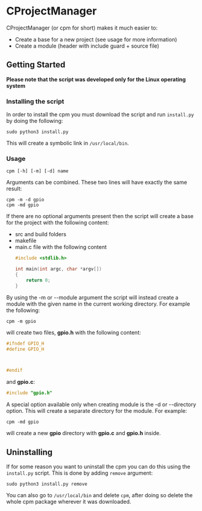 # CProjectManager
CProjectManager (or cpm for short) makes it much easier to:
* Create a base for a new project (see usage for more information)
* Create a module (header with include guard + source file)

## Getting Started
**Please note that the script was developed only for the Linux operating system**
### Installing the script
In order to install the cpm you must download the script and run `install.py` by doing the following:
```
sudo python3 install.py
```
This will create a symbolic link in `/usr/local/bin`.

### Usage
```
cpm [-h] [-m] [-d] name
```
Arguments can be combined. These two lines will have exactly the same result:
```
cpm -m -d gpio
cpm -md gpio
```


If there are no optional arguments present then the script will create a base for the project with the following content:
* src and build folders
* makefile
* main.c file with the following content
    ```c
    #include <stdlib.h>
    
    int main(int argc, char *argv[])
    {
        return 0;
    }
    ```
By using the -m or --module argument the script will instead create a module with the given name in the current working
directory. For example the following:
```
cpm -m gpio
```
will create two files, **gpio.h** with the following content:
```c
#ifndef GPIO_H
#define GPIO_H



#endif
```
and **gpio.c**:
```c
#include "gpio.h"


```


A special option available only when creating module is the -d or --directory option. This will create a separate 
directory for the module. For example:
```
cpm -md gpio
```
will create a new **gpio** directory with **gpio.c** and **gpio.h** inside.
## Uninstalling
If for some reason you want to uninstall the cpm you can do this using the `install.py` script. 
This is done by adding `remove` argument:
```
sudo python3 install.py remove
```
You can also go to `/usr/local/bin` and delete `cpm`, after doing so delete the whole cpm package wherever it was 
downloaded.
